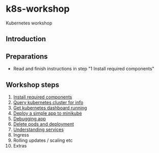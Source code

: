 # k8s-workshop
Kubernetes workshop

## Introduction


## Preparations

- Read and finish instructions in step "1 Install required components"


## Workshop steps

1. [Install required components](./1-installation.md)
2. [Query kubernetes cluster for info](./2-kubernetes-cluster.md)
3. [Get kubernetes dashboard running](./3-kubernetes-dashboard.md)
4. [Deploy a simple app to minikube](./4-deploy-app.md)
5. [Debugging app](./5-debugging-app.md)
6. [Delete pods and deployment](./6-delete-resources.md)
7. [Understanding services](./7-services.md)
8. Ingress
9. Rolling updates / scaling etc
10. Extras 


